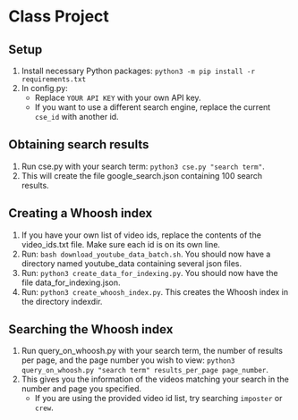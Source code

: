 # Class Project
## Setup
1. Install necessary Python packages: `python3 -m pip install -r requirements.txt`
2. In config.py:
    - Replace `YOUR API KEY` with your own API key.
    - If you want to use a different search engine, replace the current `cse_id` with another id.
## Obtaining search results
1. Run cse.py with your search term: `python3 cse.py "search term"`.
2. This will create the file google_search.json containing 100 search results.
## Creating a Whoosh index
1. If you have your own list of video ids, replace the contents of the video_ids.txt file. Make sure each id is on its own line.
2. Run: `bash download_youtube_data_batch.sh`. You should now have a directory named youtube_data containing several json files.
3. Run: `python3 create_data_for_indexing.py`. You should now have the file data_for_indexing.json.
4. Run: `python3 create_whoosh_index.py`. This creates the Whoosh index in the directory indexdir.
## Searching the Whoosh index
1. Run query_on_whoosh.py with your search term, the number of results per page, and the page number you wish to view: `python3 query_on_whoosh.py "search term" results_per_page page_number`.
2. This gives you the information of the videos matching your search in the number and page you specified.
    - If you are using the provided video id list, try searching `imposter` or `crew`.